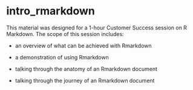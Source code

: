 # intro_rmarkdown

This material was designed for a 1-hour Customer Success session on R Markdown. The scope of this session includes:

-   an overview of what can be achieved with Rmarkdown

-   a demonstration of using Rmarkdown

-   talking through the anatomy of an Rmarkdown document

-   talking through the journey of an Rmarkdown document
